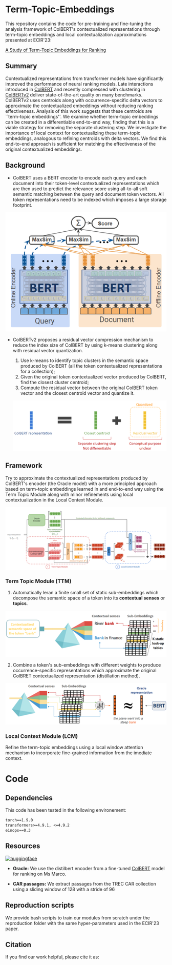 # Term-Topic-Embeddings
This repository contains the code for pre-training and fine-tuning the analysis framework of ColBERT's contextualized representations through term-topic embeddings and local contextualization approximations presented at ECIR'23:

[A Study of Term-Topic Embeddings for Ranking]()

## Summary
Contextualized representations from transformer models have significantly improved the performance of neural ranking models. Late interactions introduced in [ColBERT](https://dl.acm.org/doi/10.1145/3397271.3401075) and recently compressed with clustering in [ColBERTv2](https://arxiv.org/abs/2112.01488) deliver state-of-the-art quality on many benchmarks. ColBERTv2 uses centroids along with occurrence-specific delta vectors to approximate the contextualized embeddings without reducing ranking effectiveness. Analysis of this work suggests that these centroids are ``term-topic embeddings''. We examine whether term-topic embeddings can be created in a differentiable end-to-end way, finding that this is a viable strategy for removing the separate clustering step. We investigate the importance of local context for contextualizing these term-topic embeddings, analogous to refining centroids with delta vectors. We find this end-to-end approach is sufficient for matching the effectiveness of the original contextualized embeddings.

## Background
* ColBERT uses a BERT encoder to encode each query and each document into their token-level contextualized representations which are then used to predict the relevance score using all-to-all soft semantic matching between the query and document token vectors. All token representations need to be indexed which imposes a large storage footprint.

![ColBERT architecture](./images/colbert.png)

* ColBERTv2 proposes a residual vector compression mechanism to reduce the index size of ColBERT by using k-means clustering along with residual vector quantization.
  1. Use k-means to identify topic clusters in the semantic space produced by ColBERT (all the token contextualized representations for a collection);
  2. Given the original token contextualized vector produced by ColBERT, find the closest cluster centroid;
  3. Compute the residual vector between the original ColBERT token vector and the closest centroid vector and quantize it.
  
  ![ColBERTv2 residual compression](./images/colbertv2.png)
 
## Framework 
Try to approximate the contextualized representations produced by ColBERT's encoder (the Oracle model) with a more principled approach based on term-topic embeddings learned in and end-to-end way using the Term Topic Module along with minor refinements using local contextualization in the Local Context Module. 

![](./images/modules.png)

### Term Topic Module (TTM)
1. Automatically leran a finite small set of static sub-embeddings which decompose the semantic space of a token into its **contextual senses** or **topics**.

  ![Identify a finite set of static sub-embeddings to summarize the semantic space of a token](./images/sub_embeddings.png)

2. Combine a token's sub-embeddings with different weights to produce occurrence-specific representations which approximate the original ColBRET contextualized representation (distillation method).

  ![Combine a token's sub-embeddings with different weights to produce occurrence-specific representations which approximate the original ColBRET contextualized representation](./images/sub_embeddings_agg.png)
  
### Local Context Module (LCM)
Refine the term-topic embeddings using a local window attention mechanism to incorporate fine-grained information from the imediate context.

# Code
## Dependencies
This code has been tested in the following environement:
```
torch==1.9.0 
transformers>=4.9.1, <=4.9.2 
einops==0.3
```
## Resources
[![huggingface](https://img.shields.io/badge/huggingface-Oracle-green)](https://huggingface.co/)
<!-- [![huggingface](https://img.shields.io/badge/huggingface-TTM-red)](https://huggingface.co/)
[![huggingface](https://img.shields.io/badge/huggingface-TTM--LCM-blue)](https://huggingface.co/) -->

* __Oracle:__ We use the distilbert encoder from a fine-tuned [ColBERT](https://huggingface.co/sebastian-hofstaetter/colbert-distilbert-margin_mse-T2-msmarco) model for ranking on Ms Marco. 
<!-- * __Checkpoints:__ The TTM and TTM-LCM checkpoints correspond to the fine-tuned models we use in the experiments reported in the ECIR'23 paper. (pre-train + fine-tune) -->
* __CAR passages:__ We extract passages from the TREC CAR collection using a sliding window of 128 with a stride of 96

<!-- ## Minimal usage example
Colab notebook [![Open In Colab](https://colab.research.google.com/assets/colab-badge.svg)](notebook.ipynb) -->

## Reproduction scripts
We provide bash scripts to train our modules from scratch under the reproduction folder with the same hyper-parameters used in the ECIR'23 paper.

## Citation
If you find our work helpful, please cite it as:
```
```
